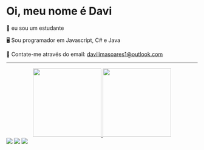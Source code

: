 <h1 class="display-4">
Oi, meu nome é Davi
</h1>

📖 eu sou um estudante

🖥️ Sou programador em Javascript, C# e Java

📧 Contate-me através do email: davilimasoares1@outlook.com 

<hr>

<div align="center">
  <a href="https://github.com/DaviLimS">
  <img height="180cm" src="https://github-readme-stats.vercel.app/api?username=DaviLimS&show_icons=true&theme=blue&include_all_commits=true&count_private=true"/>
  <img height="180cm" src="https://github-readme-stats.vercel.app/api/top-langs/?username=DaviLimS&layout=compact&langs_count=7&theme=orange"/>
</div>

<div>  
  <a href="https://instagram.com/_davi.lim_" target="_blank"><img src="https://img.shields.io/badge/-Instagram-%23E4405F?style=for-the-badge&logo=instagram&logoColor=white" target="_blank"></a>
  <a href = "mailto:davilimasoares1outlook.com"><img src="https://img.shields.io/badge/-Outlook-%23333?style=for-the-badge&logo=hotmail&logoColor=white" target="_blank"></a>
  <a href = "https://twitter.com/Blwkz1"><img src="https://img.shields.io/badge/Twitter-1DA1F2?style=for-the-badge&logo=twitter&logoColor=white" target="_blank"></a>
</div>
  
